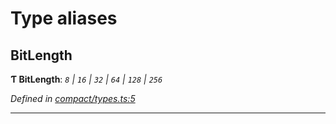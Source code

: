 

# Type aliases

<a id="bitlength"></a>

##  BitLength

**Ƭ BitLength**: *`8` \| `16` \| `32` \| `64` \| `128` \| `256`*

*Defined in [compact/types.ts:5](https://github.com/polkadot-js/common/blob/50721f2/packages/util/src/compact/types.ts#L5)*

___

